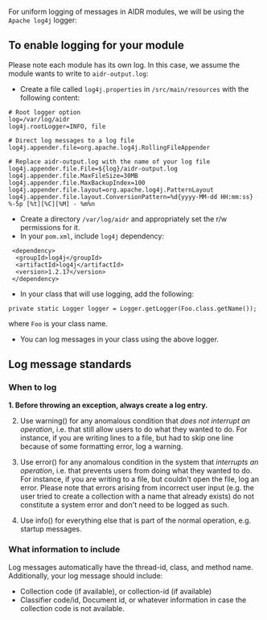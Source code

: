 For uniform logging of messages in AIDR modules, we will be using the `Apache log4j` logger:

## To enable logging for your module

Please note each module has its own log. In this case, we assume the module wants to write to `aidr-output.log`:

* Create a file called `log4j.properties` in `/src/main/resources` with the following content:
```
# Root logger option
log=/var/log/aidr
log4j.rootLogger=INFO, file

# Direct log messages to a log file
log4j.appender.file=org.apache.log4j.RollingFileAppender

# Replace aidr-output.log with the name of your log file
log4j.appender.file.File=${log}/aidr-output.log
log4j.appender.file.MaxFileSize=30MB
log4j.appender.file.MaxBackupIndex=100
log4j.appender.file.layout=org.apache.log4j.PatternLayout
log4j.appender.file.layout.ConversionPattern=%d{yyyy-MM-dd HH:mm:ss} %-5p [%t][%C][%M] - %m%n
```

* Create a directory `/var/log/aidr` and appropriately set the r/w permissions for it. 
* In your `pom.xml`, include `log4j` dependency: 

```
 <dependency>
  <groupId>log4j</groupId>
  <artifactId>log4j</artifactId>
  <version>1.2.17</version>
 </dependency>
```
* In your class that will use logging, add the following:
```
private static Logger logger = Logger.getLogger(Foo.class.getName());
```
where `Foo` is your class name. 
* You can log messages in your class using the above logger.

## Log message standards

### When to log

**1. Before throwing an exception, always create a log entry.**

2. Use warning() for any anomalous condition that _does not interrupt an operation_, i.e. that still allow users to do what they wanted to do. For instance, if you are writing lines to a file, but had to skip one line because of some formatting error, log a warning.

3. Use error() for any anomalous condition in the system that _interrupts an operation_, i.e. that prevents users from doing what they wanted to do. For instance, if you are writing to a file, but couldn't open the file, log an error. Please note that errors arising from incorrect user input (e.g. the user tried to create a collection with a name that already exists) do not constitute a system error and don't need to be logged as such.

4. Use info() for everything else that is part of the normal operation, e.g. startup messages.

### What information to include

Log messages automatically have the thread-id, class, and method name. Additionally, your log message should include:

* Collection code (if available), or collection-id (if available)
* Classifier code/id, Document id, or whatever information in case the collection code is not available.
